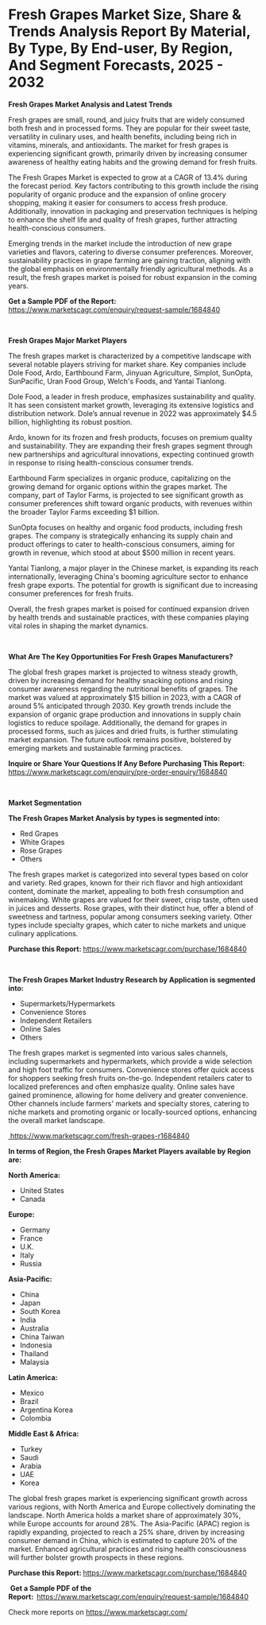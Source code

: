 <p><h1>Fresh Grapes Market Size, Share & Trends Analysis Report By Material, By Type, By End-user, By Region, And Segment Forecasts, 2025 - 2032</h1></p><p><strong>Fresh Grapes Market Analysis and Latest Trends</strong></p>
<p><p>Fresh grapes are small, round, and juicy fruits that are widely consumed both fresh and in processed forms. They are popular for their sweet taste, versatility in culinary uses, and health benefits, including being rich in vitamins, minerals, and antioxidants. The market for fresh grapes is experiencing significant growth, primarily driven by increasing consumer awareness of healthy eating habits and the growing demand for fresh fruits.</p><p>The Fresh Grapes Market is expected to grow at a CAGR of 13.4% during the forecast period. Key factors contributing to this growth include the rising popularity of organic produce and the expansion of online grocery shopping, making it easier for consumers to access fresh produce. Additionally, innovation in packaging and preservation techniques is helping to enhance the shelf life and quality of fresh grapes, further attracting health-conscious consumers.</p><p>Emerging trends in the market include the introduction of new grape varieties and flavors, catering to diverse consumer preferences. Moreover, sustainability practices in grape farming are gaining traction, aligning with the global emphasis on environmentally friendly agricultural methods. As a result, the fresh grapes market is poised for robust expansion in the coming years.</p></p>
<p><strong>Get a Sample PDF of the Report:&nbsp;</strong> <a href="https://www.marketscagr.com/enquiry/request-sample/1684840?utm_campaign=2892&utm_medium=2&utm_source=Github&utm_content=ia&utm_term=07042025&utm_id=fresh-grapes">https://www.marketscagr.com/enquiry/request-sample/1684840</a></p>
<p>&nbsp;</p>
<p><strong>Fresh Grapes Major Market Players</strong></p>
<p><p>The fresh grapes market is characterized by a competitive landscape with several notable players striving for market share. Key companies include Dole Food, Ardo, Earthbound Farm, Jinyuan Agriculture, Simplot, SunOpta, SunPacific, Uran Food Group, Welch's Foods, and Yantai Tianlong. </p><p>Dole Food, a leader in fresh produce, emphasizes sustainability and quality. It has seen consistent market growth, leveraging its extensive logistics and distribution network. Dole’s annual revenue in 2022 was approximately $4.5 billion, highlighting its robust position.</p><p>Ardo, known for its frozen and fresh products, focuses on premium quality and sustainability. They are expanding their fresh grapes segment through new partnerships and agricultural innovations, expecting continued growth in response to rising health-conscious consumer trends.</p><p>Earthbound Farm specializes in organic produce, capitalizing on the growing demand for organic options within the grapes market. The company, part of Taylor Farms, is projected to see significant growth as consumer preferences shift toward organic products, with revenues within the broader Taylor Farms exceeding $1 billion.</p><p>SunOpta focuses on healthy and organic food products, including fresh grapes. The company is strategically enhancing its supply chain and product offerings to cater to health-conscious consumers, aiming for growth in revenue, which stood at about $500 million in recent years.</p><p>Yantai Tianlong, a major player in the Chinese market, is expanding its reach internationally, leveraging China's booming agriculture sector to enhance fresh grape exports. The potential for growth is significant due to increasing consumer preferences for fresh fruits.</p><p>Overall, the fresh grapes market is poised for continued expansion driven by health trends and sustainable practices, with these companies playing vital roles in shaping the market dynamics.</p></p>
<p>&nbsp;</p>
<p><strong>What Are The Key Opportunities For Fresh Grapes Manufacturers?</strong></p>
<p><p>The global fresh grapes market is projected to witness steady growth, driven by increasing demand for healthy snacking options and rising consumer awareness regarding the nutritional benefits of grapes. The market was valued at approximately $15 billion in 2023, with a CAGR of around 5% anticipated through 2030. Key growth trends include the expansion of organic grape production and innovations in supply chain logistics to reduce spoilage. Additionally, the demand for grapes in processed forms, such as juices and dried fruits, is further stimulating market expansion. The future outlook remains positive, bolstered by emerging markets and sustainable farming practices.</p></p>
<p><strong>Inquire or Share Your Questions If Any Before Purchasing This Report:</strong> <a href="https://www.marketscagr.com/enquiry/pre-order-enquiry/1684840?utm_campaign=2892&utm_medium=2&utm_source=Github&utm_content=ia&utm_term=07042025&utm_id=fresh-grapes">https://www.marketscagr.com/enquiry/pre-order-enquiry/1684840</a></p>
<p>&nbsp;</p>
<p><strong>Market Segmentation</strong></p>
<p><strong>The Fresh Grapes Market Analysis by types is segmented into:</strong></p>
<p><ul><li>Red Grapes</li><li>White Grapes</li><li>Rose Grapes</li><li>Others</li></ul></p>
<p><p>The fresh grapes market is categorized into several types based on color and variety. Red grapes, known for their rich flavor and high antioxidant content, dominate the market, appealing to both fresh consumption and winemaking. White grapes are valued for their sweet, crisp taste, often used in juices and desserts. Rose grapes, with their distinct hue, offer a blend of sweetness and tartness, popular among consumers seeking variety. Other types include specialty grapes, which cater to niche markets and unique culinary applications.</p></p>
<p><strong>Purchase this Report:&nbsp;</strong><a href="https://www.marketscagr.com/purchase/1684840?utm_campaign=2892&utm_medium=2&utm_source=Github&utm_content=ia&utm_term=07042025&utm_id=fresh-grapes">https://www.marketscagr.com/purchase/1684840</a></p>
<p>&nbsp;</p>
<p><strong>The Fresh Grapes Market Industry Research by Application is segmented into:</strong></p>
<p><ul><li>Supermarkets/Hypermarkets</li><li>Convenience Stores</li><li>Independent Retailers</li><li>Online Sales</li><li>Others</li></ul></p>
<p><p>The fresh grapes market is segmented into various sales channels, including supermarkets and hypermarkets, which provide a wide selection and high foot traffic for consumers. Convenience stores offer quick access for shoppers seeking fresh fruits on-the-go. Independent retailers cater to localized preferences and often emphasize quality. Online sales have gained prominence, allowing for home delivery and greater convenience. Other channels include farmers' markets and specialty stores, catering to niche markets and promoting organic or locally-sourced options, enhancing the overall market landscape.</p></p>
<p><a href="https://www.marketscagr.com/fresh-grapes-r1684840?utm_campaign=2892&utm_medium=2&utm_source=Github&utm_content=ia&utm_term=07042025&utm_id=fresh-grapes">&nbsp;https://www.marketscagr.com/fresh-grapes-r1684840</a></p>
<p><strong>In terms of Region, the Fresh Grapes Market Players available by Region are:</strong></p>
<p>
    <p> <strong> North America: </strong>
        <ul>
            <li>United States</li>
            <li>Canada</li>
        </ul>
        </p> 
    <p> <strong> Europe: </strong>
        <ul>
            <li>Germany</li>
            <li>France</li>
            <li>U.K.</li>
            <li>Italy</li>
            <li>Russia</li>
        </ul>
        </p> 
    <p> <strong> Asia-Pacific: </strong>
        <ul>
            <li>China</li>
            <li>Japan</li>
            <li>South Korea</li>
            <li>India</li>
            <li>Australia</li>
            <li>China Taiwan</li>
            <li>Indonesia</li>
            <li>Thailand</li>
            <li>Malaysia</li>
        </ul>
        </p> 
    <p> <strong> Latin America: </strong>
        <ul>
            <li>Mexico</li>
            <li>Brazil</li>
            <li>Argentina Korea</li>
            <li>Colombia</li>
        </ul>
        </p> 
    <p> <strong> Middle East & Africa: </strong>
        <ul>
            <li>Turkey</li>
            <li>Saudi</li>
            <li>Arabia</li>
            <li>UAE</li>
            <li>Korea</li>
        </ul>
    </p>
    </p>
<p><p>The global fresh grapes market is experiencing significant growth across various regions, with North America and Europe collectively dominating the landscape. North America holds a market share of approximately 30%, while Europe accounts for around 28%. The Asia-Pacific (APAC) region is rapidly expanding, projected to reach a 25% share, driven by increasing consumer demand in China, which is estimated to capture 20% of the market. Enhanced agricultural practices and rising health consciousness will further bolster growth prospects in these regions.</p></p>
<p><strong>Purchase this Report: </strong><a href="https://www.marketscagr.com/purchase/1684840?utm_campaign=2892&utm_medium=2&utm_source=Github&utm_content=ia&utm_term=07042025&utm_id=fresh-grapes">https://www.marketscagr.com/purchase/1684840</a></p>
<p>&nbsp;<strong>Get a Sample PDF of the Report:&nbsp;&nbsp;</strong><a href="https://www.marketscagr.com/enquiry/request-sample/1684840?utm_campaign=2892&utm_medium=2&utm_source=Github&utm_content=ia&utm_term=07042025&utm_id=fresh-grapes">https://www.marketscagr.com/enquiry/request-sample/1684840</a></p>
<p><strong></strong></p>
<p>Check more reports on <a href="https://www.marketscagr.com/?utm_campaign=2892&utm_medium=2&utm_source=Github&utm_content=ia&utm_term=07042025&utm_id=fresh-grapes">https://www.marketscagr.com/</a></p>
